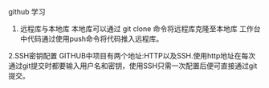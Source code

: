github 学习
1. 远程库与本地库
本地库可以通过 git clone 命令将远程库克隆至本地库
工作台中代码通过使用push命令将代码推入远程库。

2.SSH密钥配置
 GITHUB中项目有两个地址:HTTP以及SSH.使用http地址在每次通过git提交时都要输入用户名和密钥，使用SSH只需一次配置后便可直接通过git提交。
